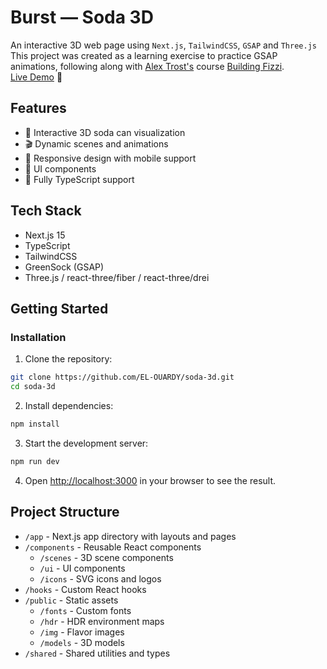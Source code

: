 # Burst — Soda 3D

An interactive 3D web page using `Next.js`, `TailwindCSS`, `GSAP` and `Three.js` \
This project was created as a learning exercise to practice GSAP animations, following along with [Alex Trost's](https://trost.codes/) course [Building Fizzi](https://prismic.io/courses/fizzi-3d-website). \
[Live Demo](https://burst-soda.vercel.app/) 🚀

## Features

- 🥤 Interactive 3D soda can visualization
- 🎬 Dynamic scenes and animations
- 📱 Responsive design with mobile support
- 🌟 UI components
- 🎯 Fully TypeScript support

## Tech Stack

- Next.js 15
- TypeScript
- TailwindCSS
- GreenSock (GSAP)
- Three.js / react-three/fiber / react-three/drei

## Getting Started

### Installation

1. Clone the repository:
```bash
git clone https://github.com/EL-OUARDY/soda-3d.git
cd soda-3d
```

2. Install dependencies:
```bash
npm install
```

3. Start the development server:
```bash
npm run dev
```

4. Open [http://localhost:3000](http://localhost:3000) in your browser to see the result.

## Project Structure

- `/app` - Next.js app directory with layouts and pages
- `/components` - Reusable React components
  - `/scenes` - 3D scene components
  - `/ui` - UI components
  - `/icons` - SVG icons and logos
- `/hooks` - Custom React hooks
- `/public` - Static assets
  - `/fonts` - Custom fonts
  - `/hdr` - HDR environment maps
  - `/img` - Flavor images
  - `/models` - 3D models
- `/shared` - Shared utilities and types


